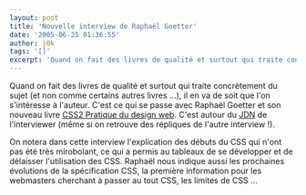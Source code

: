 ```yaml
---
layout: post
title: 'Nouvelle interview de Raphaël Goetter'
date: '2005-06-25 01:36:55'
author: j0k
tags: '[]'
excerpt: 'Quand on fait des livres de qualité et surtout qui traite concrètement du sujet (et non comme certains autres livres ...), il en va de soit que l''on s''intéresse à l''auteur. C''est ce qui se passe avec Raphaël Goetter et son nouveau livre [CSS2 Pratique du design web](http://www.j0k3r.net/news-css2-pratique-du-design-web-543.html). C''est autour du      ...'
---
```


Quand on fait des livres de qualité et surtout qui traite concrètement du sujet (et non comme certains autres livres ...), il en va de soit que l'on s'intéresse à l'auteur. C'est ce qui se passe avec Raphaël Goetter et son nouveau livre [CSS2 Pratique du design web](http://www.j0k3r.net/news-css2-pratique-du-design-web-543.html). C'est autour du [JDN](http://developpeur.journaldunet.com/itws/itw-css-raphaelgoetter.shtml) de l'interviewer (même si on retrouve des répliques de l'autre interview !).

On notera dans cette interview l'explication des débuts du CSS qui n'ont pas été très mirobolant, ce qui a permis au tableaux de se développer et de délaisser l'utilisation des CSS. Raphaël nous indique aussi les prochaines évolutions de la spécification CSS, la première information pour les webmasters cherchant à passer au tout CSS, les limites de CSS ...

